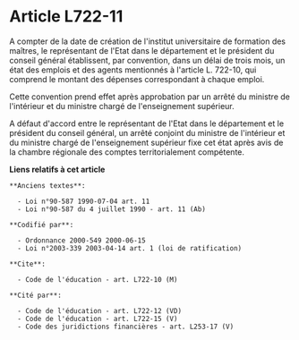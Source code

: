 # Article L722-11

A compter de la date de création de l'institut universitaire de formation des maîtres, le représentant de l'Etat dans le
département et le président du conseil général établissent, par convention, dans un délai de trois mois, un état des emplois
et des agents mentionnés à l'article L. 722-10, qui comprend le montant des dépenses correspondant à chaque emploi.

Cette convention prend effet après approbation par un arrêté du ministre de l'intérieur et du ministre chargé de
l'enseignement supérieur.

A défaut d'accord entre le représentant de l'Etat dans le département et le président du conseil général, un arrêté conjoint
du ministre de l'intérieur et du ministre chargé de l'enseignement supérieur fixe cet état après avis de la chambre régionale
des comptes territorialement compétente.

**Liens relatifs à cet article**

	**Anciens textes**:

	  - Loi n°90-587 1990-07-04 art. 11
	  - Loi n°90-587 du 4 juillet 1990 - art. 11 (Ab)

	**Codifié par**:

	  - Ordonnance 2000-549 2000-06-15
	  - Loi n°2003-339 2003-04-14 art. 1 (loi de ratification)

	**Cite**:

	  - Code de l'éducation - art. L722-10 (M)

	**Cité par**:

	  - Code de l'éducation - art. L722-12 (VD)
	  - Code de l'éducation - art. L722-15 (V)
	  - Code des juridictions financières - art. L253-17 (V)
